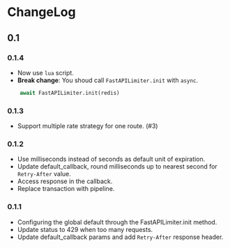 # ChangeLog

## 0.1

### 0.1.4

- Now use `lua` script.
- **Break change**: You shoud call `FastAPILimiter.init` with `async`.

```python
    await FastAPILimiter.init(redis)
```

### 0.1.3

- Support multiple rate strategy for one route. (#3)

### 0.1.2

- Use milliseconds instead of seconds as default unit of expiration.
- Update default_callback, round milliseconds up to nearest second for `Retry-After` value.
- Access response in the callback.
- Replace transaction with pipeline.

### 0.1.1

- Configuring the global default through the FastAPILimiter.init method.
- Update status to 429 when too many requests.
- Update default_callback params and add `Retry-After` response header.
